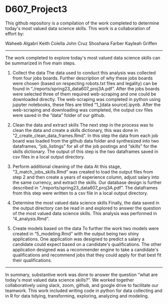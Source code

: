 # D607_Project3

This github repository is a compilation of the work completed to determine today's most valued data science skills. This work is a collaboration of effort by:

Waheeb Algabri
Keith Colella
John Cruz
Shoshana Farber
Kayleah Griffen

--------------------------------------------------------------------------------------------------------------------------

The work completed to explore today's most valued data science skills can be summarized in five main steps.

1) Collect the data
The data used to conduct this analysis was collected from four jobs boards. Further description of why these jobs boards were chosen (based on respecting robots.txt files and legality) can be found in “./reports/spring23_data607_proj3A.pdf”. After the jobs boards were selected three of them required web-scraping and one could be downloaded directly. The web-scraping was completed in python using jupyter notebooks, these files are titled “1_[data source].ipynb. After the web-scraping and downloading was completed, the output csv files were saved in the “data” folder of our github. 

2) Clean the data and extract skills
The next step in the process was to clean the data and create a skills dictionary, this was done in “2_create_clean_data_frames.Rmd”. In this step the data from each job board was loaded from the github data folder and synthesized into two dataframes, “job_listings” for all of the job postings and “skills” for the skills dictionary. The output of this step is the two dataframes saved in csv files in a local output directory.

3) Perform additional cleaning of the data
At this stage, “3_match_jobs_skills.Rmd” was created to load the output files from step 2 and then create a years of experience column, adjust salary into the same currency, and extract the skills. Our database design is further described in “./reports/spring23_data607_proj3A.pdf”. The dataframes from this step were written to a csv file in a local output directory.

4) Determine the most valued data science skills
Finally, the data saved in the output directory can be read in and explored to answer the question of the most valued data science skills. This analysis was performed in “4_analysis.Rmd”.

5) Create models based on the data
To further the work two models were created in “5_modeling.Rmd” with the output being two shiny applications. One application was designed to predict a salary a candidate could expect based on a candidate's qualifications. The other application designed was a recommender engine to take a candidate's qualifications and recommend jobs that they could apply for that best fit their qualifications. 

--------------------------------------------------------------------------------------------------------------------------

In summary, substantive work was done to answer the question “what are today's most valued data science skills?”. We worked together collaboratively using slack, zoom, github, and google drive to facilitate our teamwork. This work included writing code in python for data collecting and in R for data tidying, transforming, exploring, analyzing and modeling. 
